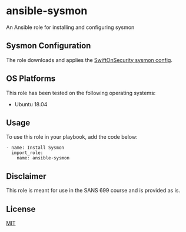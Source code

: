 # ansible-sysmon

An Ansible role for installing and configuring sysmon

## Sysmon Configuration

The role downloads and applies the [SwiftOnSecurity sysmon config](https://github.com/SwiftOnSecurity/sysmon-config).

## OS Platforms

This role has been tested on the following operating systems:

- Ubuntu 18.04

## Usage

To use this role in your playbook, add the code below:

```
- name: Install Sysmon
  import_role:
    name: ansible-sysmon
```

## Disclaimer

This role is meant for use in the SANS 699 course and is provided as is.

## License

[MIT](LICENSE)

